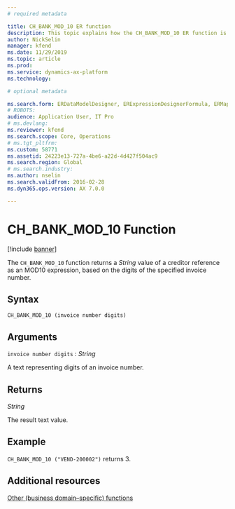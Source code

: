 ```yaml
---
# required metadata

title: CH_BANK_MOD_10 ER function
description: This topic explains how the CH_BANK_MOD_10 ER function is used
author: NickSelin
manager: kfend
ms.date: 11/29/2019
ms.topic: article
ms.prod: 
ms.service: dynamics-ax-platform
ms.technology: 

# optional metadata

ms.search.form: ERDataModelDesigner, ERExpressionDesignerFormula, ERMappedFormatDesigner, ERModelMappingDesigner
# ROBOTS: 
audience: Application User, IT Pro
# ms.devlang: 
ms.reviewer: kfend
ms.search.scope: Core, Operations
# ms.tgt_pltfrm: 
ms.custom: 58771
ms.assetid: 24223e13-727a-4be6-a22d-4d427f504ac9
ms.search.region: Global
# ms.search.industry: 
ms.author: nselin
ms.search.validFrom: 2016-02-28
ms.dyn365.ops.version: AX 7.0.0

---
```


# <a name="CH_BANK_MOD_10">CH_BANK_MOD_10 Function</a>

[!include [banner](../includes/banner.md)]

The `CH_BANK_MOD_10` function returns a *String* value of a creditor reference as an MOD10 expression, based on the digits of the specified invoice number.

## Syntax

```
CH_BANK_MOD_10 (invoice number digits)
```

## Arguments

`invoice number digits` : *String*

A text representing digits of an invoice number.

## Returns

*String*

The result text value.

## Example

`CH_BANK_MOD_10 ("VEND-200002")` returns 3.

## Additional resources

[Other (business domain–specific) functions](er-functions-category-other.md)
